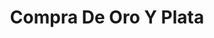---
title: "Compra De Oro Y Plata"
url: /santiago-tianguistenco/compra-de-oro-y-plata/
shop: joyería
---